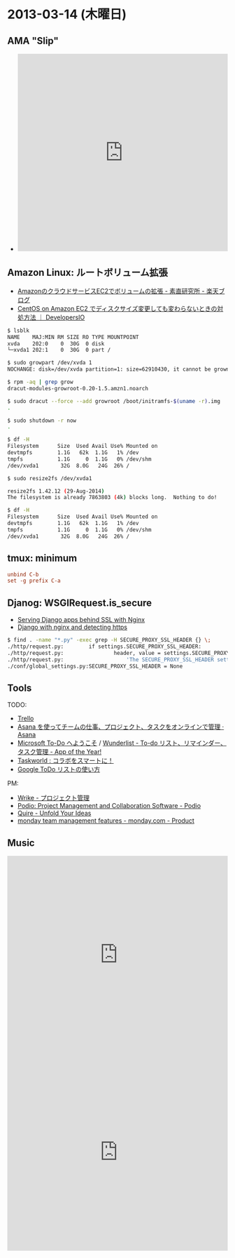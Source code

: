 # 2013-03-14 (木曜日)

## AMA "Slip"

- <iframe allow="autoplay *; encrypted-media *;" frameborder="0" height="450" style="width:100%;max-width:660px;overflow:hidden;background:transparent;" sandbox="allow-forms allow-popups allow-same-origin allow-scripts allow-storage-access-by-user-activation allow-top-navigation-by-user-activation" src="https://embed.music.apple.com/jp/album/slip-single/1451567622"></iframe>

## Amazon Linux: ルートボリューム拡張

- [AmazonのクラウドサービスEC2でボリュームの拡張 - 素直研究所 - 楽天ブログ](https://plaza.rakuten.co.jp/sunaolabo/diary/201801230001/)
- [CentOS on Amazon EC2 でディスクサイズ変更しても変わらないときの対処方法 ｜ DevelopersIO](https://dev.classmethod.jp/etc/centos-on-ec2-disksize-change/)

~~~bash
$ lsblk
NAME    MAJ:MIN RM SIZE RO TYPE MOUNTPOINT
xvda    202:0    0  30G  0 disk
└─xvda1 202:1    0  30G  0 part /
~~~

~~~bash
$ sudo growpart /dev/xvda 1
NOCHANGE: disk=/dev/xvda partition=1: size=62910430, it cannot be grown
~~~

~~~bash
$ rpm -aq | grep grow
dracut-modules-growroot-0.20-1.5.amzn1.noarch
~~~

~~~bash
$ sudo dracut --force --add growroot /boot/initramfs-$(uname -r).img
.
~~~

~~~bash
$ sudo shutdown -r now
.
~~~

~~~bash
$ df -H
Filesystem      Size  Used Avail Use% Mounted on
devtmpfs        1.1G   62k  1.1G   1% /dev
tmpfs           1.1G     0  1.1G   0% /dev/shm
/dev/xvda1       32G  8.0G   24G  26% /
~~~

~~~bash
$ sudo resize2fs /dev/xvda1

resize2fs 1.42.12 (29-Aug-2014)
The filesystem is already 7863803 (4k) blocks long.  Nothing to do!
~~~

~~~bash
$ df -H
Filesystem      Size  Used Avail Use% Mounted on
devtmpfs        1.1G   62k  1.1G   1% /dev
tmpfs           1.1G     0  1.1G   0% /dev/shm
/dev/xvda1       32G  8.0G   24G  26% /
~~~

## tmux: minimum

~~~conf
unbind C-b
set -g prefix C-a
~~~

## Djanog: WSGIRequest.is_secure

- [Serving Django apps behind SSL with Nginx](https://gist.github.com/davewongillies/6897161)
- [Django with nginx and detecting https](http://code.opoki.com/django-with-nginx-and-detecting-https/)

~~~bash 
$ find . -name "*.py" -exec grep -H SECURE_PROXY_SSL_HEADER {} \;
./http/request.py:        if settings.SECURE_PROXY_SSL_HEADER:
./http/request.py:                header, value = settings.SECURE_PROXY_SSL_HEADER
./http/request.py:                    'The SECURE_PROXY_SSL_HEADER setting must be a tuple containing two values.'
./conf/global_settings.py:SECURE_PROXY_SSL_HEADER = None
~~~

## Tools

TODO:

- [Trello](https://trello.com/ja)
- [Asana を使ってチームの仕事、プロジェクト、タスクをオンラインで管理 · Asana](https://asana.com/ja)
- [Microsoft To-Do へようこそ](https://todo.microsoft.com/ja-jp/) / [Wunderlist - To-do リスト、リマインダー、タスク管理 - App of the Year!](https://www.wunderlist.com/ja/)
- [Taskworld : コラボをスマートに！](https://taskworld.com/ja/)
- [Google ToDo リストの使い方](https://support.google.com/tasks/answer/7675772)

PM:

- [Wrike - プロジェクト管理](https://www.wrike.com/ja/)
- [Podio: Project Management and Collaboration Software - Podio](https://podio.com/)
- [Quire - Unfold Your Ideas](https://quire.io/)
- [monday team management features - monday.com - Product](https://monday.com/product/)


## Music

<iframe allow="autoplay *; encrypted-media *;" frameborder="0" height="450" style="width:100%;max-width:660px;overflow:hidden;background:transparent;" sandbox="allow-forms allow-popups allow-same-origin allow-scripts allow-storage-access-by-user-activation allow-top-navigation-by-user-activation" src="https://embed.music.apple.com/jp/album/gloria-single/1454441710"></iframe>

<iframe allow="autoplay *; encrypted-media *;" frameborder="0" height="450" style="width:100%;max-width:660px;overflow:hidden;background:transparent;" sandbox="allow-forms allow-popups allow-same-origin allow-scripts allow-storage-access-by-user-activation allow-top-navigation-by-user-activation" src="https://embed.music.apple.com/jp/album/midas-touch-single/1453741240"></iframe>
